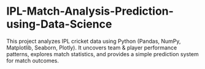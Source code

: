 # IPL-Match-Analysis-Prediction-using-Data-Science
This project analyzes IPL cricket data using Python (Pandas, NumPy, Matplotlib, Seaborn, Plotly). It uncovers team &amp; player performance patterns, explores match statistics, and provides a simple prediction system for match outcomes.

